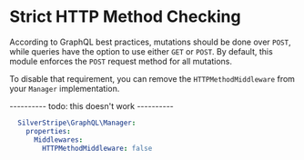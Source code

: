 # Strict HTTP Method Checking

According to GraphQL best practices, mutations should be done over `POST`, while queries have the option
to use either `GET` or `POST`. By default, this module enforces the `POST` request method for all mutations.

To disable that requirement, you can remove the `HTTPMethodMiddleware` from your `Manager` implementation.

---------- todo: this doesn't work ----------
```yaml
  SilverStripe\GraphQL\Manager:
    properties:
      Middlewares:
        HTTPMethodMiddleware: false
```
